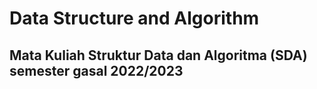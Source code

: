 # Data Structure and Algorithm

## Mata Kuliah Struktur Data dan Algoritma (SDA) semester gasal 2022/2023
